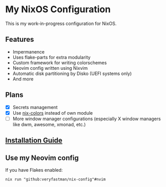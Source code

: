 # My NixOS Configuration

This is my work-in-progress configuration for NixOS.

## Features

- Impermanence
- Uses flake-parts for extra modularity
- Custom framework for writing colorschemes
- Neovim config written using Nixvim
- Automatic disk partitioning by Disko (UEFI systems only)
- And more

## Plans

- [x] Secrets management
- [x] Use [nix-colors](https://github.com/Misterio77/nix-colors) instead of own module
- [ ] More window manager configurations (especially X window managers like dwm, awesome, xmonad, etc.)

## [Installation Guide](INSTALL.md)

## Use my Neovim config

If you have Flakes enabled:

```
nix run "github:veryfastman/nix-config"#nvim
```
